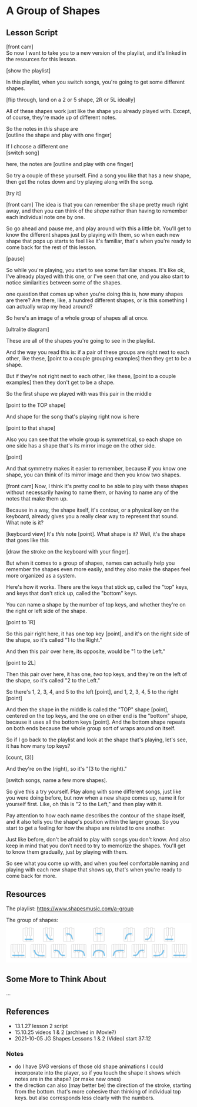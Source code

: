 # A Group of Shapes


## Lesson Script

[front cam]  
So now I want to take you to a new version of the playlist, and it's linked in the resources for this lesson.

[show the playlist]

In this playlist, when you switch songs, you're going to get some different shapes.

[flip through, land on a 2 or 5 shape, 2R or 5L ideally]

All of these shapes work just like the shape you already played with. Except, of course, they're made up of different notes.

So the notes in *this* shape are  
[outline the shape and play with one finger]

If I choose a different one  
[switch song]

here, the notes are
[outline and play with one finger]

So try a couple of these yourself. Find a song you like that has a new shape, then get the notes down and try playing along with the song.

[try it]

[front cam]
The idea is that you can remember the shape pretty much right away, and then you can think of the *shape* rather than having to remember each individual note one by one.

So go ahead and pause me, and play around with this a little bit. You'll get to know the different shapes just by playing with them, so when each new shape that pops up starts to feel like it's familiar, that's when you're ready to come back for the rest of this lesson.

[pause]


So while you're playing, you start to see some familiar shapes. It's like ok, I've already played with this one, or I've seen that one, and you also start to notice similarities between some of the shapes.

one question that comes up when you're doing this is, how many shapes are there? Are there, like, a hundred different shapes, or is this something I can actually wrap my head around?

So here's an image of a whole group of shapes all at once.

[ultralite diagram]

These are all of the shapes you're going to see in the playlist.

And the way you read this is: if a pair of these groups are right next to each other, like these,
[point to a couple grouping examples]
then they get to be a shape.

But if they're not right next to each other, like these,
[point to a couple examples]
then they don't get to be a shape.

So the first shape we played with was this pair in the middle

[point to the TOP shape]

And shape for the song that's playing right now is here

[point to that shape]

Also you can see that the whole group is symmetrical, so each shape on one side has a shape that's its mirror image on the other side.

[point]

And that symmetry makes it easier to remember, because if you know one shape, you can think of its mirror image and then you know two shapes.

[front cam]
Now, I think it's pretty cool to be able to play with these shapes without necessarily having to name them, or having to name any of the notes that make them up.

Because in a way, the shape itself, it's contour, or a physical key on the keyboard, already gives you a really clear way to represent that sound. What note is it?

[keyboard view]
It's *this* note [point]. What shape is it? Well, it's the shape that goes like this

[draw the stroke on the keyboard with your finger].

But when it comes to a group of shapes, names can actually help you remember the shapes even more easily, and they also make the shapes feel more organized as a system.

Here's how it works. There are the keys that stick up, called the "top" keys, and keys that don't stick up, called the "bottom" keys.

You can name a shape by the number of top keys, and whether they're on the right or left side of the shape.

[point to 1R]

So this pair right here, it has one top key [point], and it's on the right side of the shape, so it's called "1 to the Right."

And then this pair over here, its opposite, would be "1 to the Left."

[point to 2L]

Then this pair over here, it has one, *two* top keys, and they're on the left of the shape, so it's called "2 to the Left."

So there's 1, 2, 3, 4, and 5 to the left [point], and 1, 2, 3, 4, 5 to the right [point]

And then the shape in the middle is called the "TOP" shape [point], centered on the top keys, and the one on either end is the "bottom" shape, because it uses all the bottom keys [point]. And the bottom shape repeats on both ends because the whole group sort of wraps around on itself.

So if I go back to the playlist and look at the shape that's playing, let's see, it has how many top keys?

[count, (3)]

And they're on the (right), so it's "(3 to the right)."

[switch songs, name a few more shapes].

So give this a try yourself. Play along with some different songs, just like you were doing before, but now when a new shape comes up, name it for yourself first. Like, oh this is "2 to the Left," and then play with it.

Pay attention to how each name describes the contour of the shape itself, and it also tells you the shape's position within the larger group. So you start to get a feeling for how the shape are related to one another.

Just like before, don't be afraid to play with songs you don't know. And also keep in mind that you don't need to try to memorize the shapes. You'll get to know them gradually, just by playing with them.

So see what you come up with, and when you feel comfortable naming and playing with each new shape that shows up, that's when you're ready to come back for more.


## Resources

The playlist:
https://www.shapesmusic.com/a-group

The group of shapes:  
![group of shapes](/media/15.3.6_ultralite.png)


## Some More to Think About

...


## References

- 13.1.27 lesson 2 script
- 15.10.25 videos 1 & 2 (archived in iMovie?)
- 2021-10-05 JG Shapes Lessons 1 & 2 (Video) start 37:12


### Notes

- do I have SVG versions of those old shape animations I could incorporate into the player, so if you touch the shape it shows which notes are in the shape? (or make new ones)
- the direction can also (may better be) the direction of the stroke, starting from the bottom. that's more cohesive than thinking of individual top keys. but also corresponds less clearly with the numbers.
